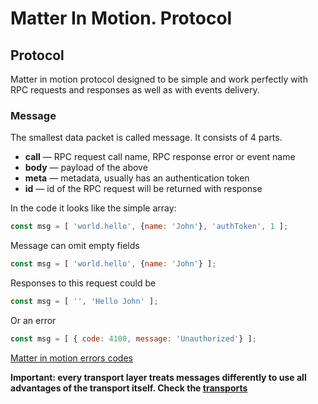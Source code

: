 # Matter In Motion. Protocol

## Protocol

Matter in motion protocol designed to be simple and work perfectly with RPC requests and responses as well as with events delivery.

### Message

The smallest data packet is called message. It consists of 4 parts.

* __call__ — RPC request call name, RPC response error or event name
* __body__ — payload of the above
* __meta__ — metadata, usually has an authentication token
* __id__ — id of the RPC request will be returned with response

In the code it looks like the simple array:

```js
const msg = [ 'world.hello', {name: 'John'}, 'authToken', 1 ];
```

Message can omit empty fields

```js
const msg = [ 'world.hello', {name: 'John'} ];
```

Responses to this request could be

```js
const msg = [ '', 'Hello John' ];
```

Or an error

```js
const msg = [ { code: 4100, message: 'Unauthorized'} ];
```

[Matter in motion errors codes](https://github.com/matter-in-motion/mm-errors)

**Important: every transport layer treats messages differently to use all advantages of the transport itself. Check the [transports](https://github.com/matter-in-motion/mm/blob/master/docs/transports.md)**


